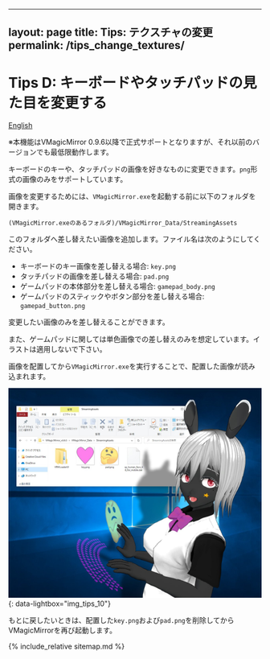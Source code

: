 
---
layout: page
title: Tips: テクスチャの変更
permalink: /tips_change_textures/
---

# Tips D: キーボードやタッチパッドの見た目を変更する

[English](./en_tips_change_textures.html)

※本機能はVMagicMirror 0.9.6以降で正式サポートとなりますが、それ以前のバージョンでも最低限動作します。

キーボードのキーや、タッチパッドの画像を好きなものに変更できます。`png`形式の画像のみをサポートしています。

画像を変更するためには、`VMagicMirror.exe`を起動する前に以下のフォルダを開きます。

`(VMagicMirror.exeのあるフォルダ)/VMagicMirror_Data/StreamingAssets`

このフォルダへ差し替えたい画像を追加します。ファイル名は次のようにしてください。

* キーボードのキー画像を差し替える場合: `key.png`
* タッチパッドの画像を差し替える場合: `pad.png`
* ゲームパッドの本体部分を差し替える場合: `gamepad_body.png`
* ゲームパッドのスティックやボタン部分を差し替える場合: `gamepad_button.png`

変更したい画像のみを差し替えることができます。

また、ゲームパッドに関しては単色画像での差し替えのみを想定しています。イラストは適用しないで下さい。

画像を配置してから`VMagicMirror.exe`を実行することで、配置した画像が読み込まれます。

[![Change Texture](./images/tips/img_tips_10_change_texture.png)](./images/tips/img_tips_10_change_texture.png){: data-lightbox="img_tips_10"}

もとに戻したいときは、配置した`key.png`および`pad.png`を削除してからVMagicMirrorを再び起動します。

{% include_relative sitemap.md %}
